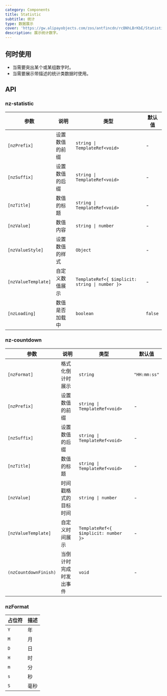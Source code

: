 ```yaml
---
category: Components
title: Statistic
subtitle: 统计
type: 数据展示
cover: 'https://gw.alipayobjects.com/zos/antfincdn/rcBNhLBrKbE/Statistic.svg'
description: 展示统计数字。
---
```



## 何时使用

- 当需要突出某个或某组数字时。
- 当需要展示带描述的统计类数据时使用。


## API

### nz-statistic

| 参数                | 说明           | 类型                                           | 默认值  |
| ------------------- | -------------- | ---------------------------------------------- | ------- |
| `[nzPrefix]`        | 设置数值的前缀 | `string \| TemplateRef<void>`                  | -       |
| `[nzSuffix]`        | 设置数值的后缀 | `string \| TemplateRef<void>`                  | -       |
| `[nzTitle]`         | 数值的标题     | `string \| TemplateRef<void>`                  | -       |
| `[nzValue]`         | 数值内容       | `string \| number`                             | -       |
| `[nzValueStyle]`    | 设置数值的样式 | `Object`                                       | -       |
| `[nzValueTemplate]` | 自定义数值展示 | `TemplateRef<{ $implicit: string \| number }>` | -       |
| `[nzLoading]`       | 数值是否加载中 | `boolean`                                      | `false` |

### nz-countdown

| 参数                  | 说明                   | 类型                                 | 默认值       |
| --------------------- | ---------------------- | ------------------------------------ | ------------ |
| `[nzFormat]`          | 格式化倒计时展示       | `string`                             | `"HH:mm:ss"` |
| `[nzPrefix]`          | 设置数值的前缀         | `string \| TemplateRef<void>`        | -            |
| `[nzSuffix]`          | 设置数值的后缀         | `string \| TemplateRef<void>`        | -            |
| `[nzTitle]`           | 数值的标题             | `string \| TemplateRef<void>`        | -            |
| `[nzValue]`           | 时间戳格式的目标时间   | `string \| number`                   | -            |
| `[nzValueTemplate]`   | 自定义时间展示         | `TemplateRef<{ $implicit: number }>` | -            |
| `(nzCountdownFinish)` | 当倒计时完成时发出事件 | `void`                               | -            |

### nzFormat

| 占位符 | 描述 |
| ------ | ---- |
| `Y`    | 年   |
| `M`    | 月   |
| `D`    | 日   |
| `H`    | 时   |
| `m`    | 分   |
| `s`    | 秒   |
| `S`    | 毫秒 |
